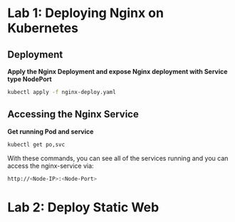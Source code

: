 # Lab 1: Deploying Nginx on Kubernetes

## Deployment 
**Apply the Nginx Deployment and expose Nginx deployment with Service type NodePort**
```bash
kubectl apply -f nginx-deploy.yaml
```
## Accessing the Nginx Service
**Get running Pod and service**
```bash
kubectl get po,svc 
```
With these commands, you can see all of the services running and you can access the nginx-service via:
```bash
http://<Node-IP>:<Node-Port>
```

# Lab 2: Deploy Static Web